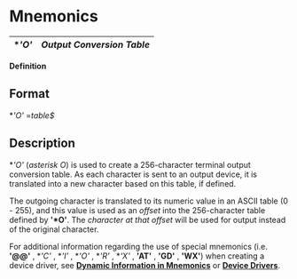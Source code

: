 # Mnemonics

**'*O'** |  **_Output Conversion Table_**  
---|---  
  
**Definition**

##  Format

**'*O'** =_table$_

##  Description

**'*O'** (_asterisk O_) is used to create a 256-character terminal output conversion table. As each character is sent to an output device, it is translated into a new character based on this table, if defined.

The outgoing character is translated to its numeric value in an ASCII table (0 - 255), and this value is used as an _offset_ into the 256-character table defined by **'*O'**. The _character at that offset_ will be used for output instead of the original character.

For additional information regarding the use of special mnemonics (i.e. **'@@'** , **'*C'** , **'*I'** , **'*O'** , **'*R'** , **'*X'** , **'AT'** , **'GD'** , **'WX'**) when creating a device driver, see **[Dynamic Information in Mnemonics](dynamic_information_in_mnemonics.md)** or **[Device Drivers](../PxPlus%20User%20Guide/Appendix%20of%20Miscellaneous%20Topics/Device%20Drivers/Overview.md)**.
